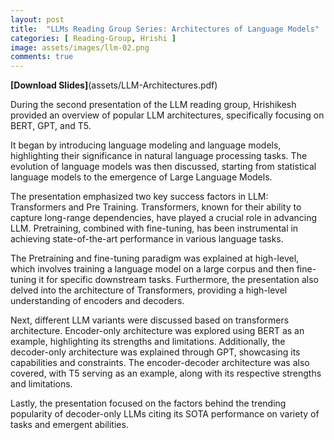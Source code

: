 ```yaml
---
layout: post
title:  "LLMs Reading Group Series: Architectures of Language Models"
categories: [ Reading-Group, Hrishi ]
image: assets/images/llm-02.png
comments: true
---
```


**[Download Slides]**(assets/LLM-Architectures.pdf)

During the second presentation of the LLM reading group, Hrishikesh provided an overview of popular LLM architectures, specifically focusing on BERT, GPT, and T5.  

It began by introducing language modeling and language models, highlighting their significance in natural language processing tasks. The evolution of language models was then discussed, starting from statistical language models to the emergence of Large Language Models.

The presentation emphasized two key success factors in LLM: Transformers and Pre Training. Transformers, known for their ability to capture long-range dependencies, have played a crucial role in advancing LLM. Pretraining, combined with fine-tuning, has been instrumental in achieving state-of-the-art performance in various language tasks.

The Pretraining and fine-tuning paradigm was explained at high-level, which involves training a language model on a large corpus and then fine-tuning it for specific downstream tasks. Furthermore, the presentation also delved into the architecture of Transformers, providing a high-level understanding of encoders and decoders.

Next, different LLM variants were discussed based on transformers architecture. Encoder-only architecture was explored using BERT as an example, highlighting its strengths and limitations. Additionally, the decoder-only architecture was explained through GPT, showcasing its capabilities and constraints. The encoder-decoder architecture was also covered, with T5 serving as an example, along with its respective strengths and limitations.

Lastly, the presentation focused on the factors behind the trending popularity of decoder-only LLMs citing its SOTA performance on variety of tasks and emergent abilities.
